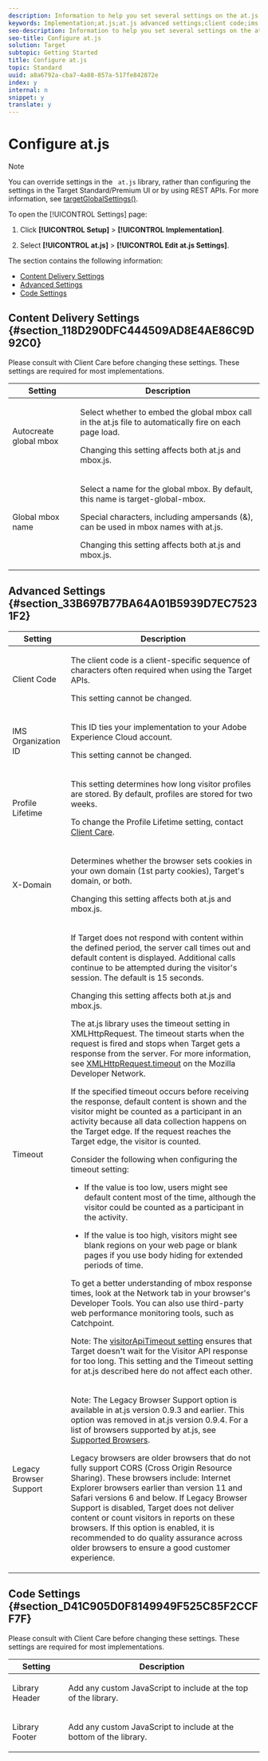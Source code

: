 ```yaml
---
description: Information to help you set several settings on the at.js Settings page.
keywords: Implementation;at.js;at.js advanced settings;client code;ims organization id;profile lifetime;x-domain;timeout;time out;legacy browser support;Autocreate global mbox;Global mbox name
seo-description: Information to help you set several settings on the at.js Settings page.
seo-title: Configure at.js
solution: Target
subtopic: Getting Started
title: Configure at.js
topic: Standard
uuid: a8a6792a-cba7-4a88-857a-517fe842872e
index: y
internal: n
snippet: y
translate: y
---
```


# Configure at.js


>[!NOTE]
>
>You can override settings in the ` at.js` library, rather than configuring the settings in the Target Standard/Premium UI or by using REST APIs. For more information, see [ targetGlobalSettings()](../../../c_seting_up_target/c_implementing_target/c_target-atjs-implementation/cmp_at.js_Functions.md#concept_8DACBC47ABDE4279BB102B42609FE506). 



To open the [!UICONTROL  Settings] page: 


1. Click **[!UICONTROL  Setup]** > **[!UICONTROL  Implementation]**. 

1. Select **[!UICONTROL  at.js]** > **[!UICONTROL  Edit at.js Settings]**. 



The section contains the following information: 


* [ Content Delivery Settings](../../../c_seting_up_target/c_implementing_target/c_target-atjs-implementation/c_target-atjs-advanced-settings.md#section_118D290DFC444509AD8E4AE86C9D92C0)
* [ Advanced Settings](../../../c_seting_up_target/c_implementing_target/c_target-atjs-implementation/c_target-atjs-advanced-settings.md#section_33B697B77BA64A01B5939D7EC75231F2)
* [ Code Settings](../../../c_seting_up_target/c_implementing_target/c_target-atjs-implementation/c_target-atjs-advanced-settings.md#section_D41C905D0F8149949F525C85F2CCFF7F)


## Content Delivery Settings {#section_118D290DFC444509AD8E4AE86C9D92C0}

Please consult with Client Care before changing these settings. These settings are required for most implementations. 



<table id="table_51A0B36B374A4F2FA36ADCFE05E4F28C"> 
 <thead> 
  <tr> 
   <th colname="col1" class="entry"> Setting </th> 
   <th colname="col2" class="entry"> Description </th> 
  </tr>
 </thead>
 <tbody> 
  <tr> 
   <td colname="col1"> Autocreate global mbox </td> 
   <td colname="col2"> <p>Select whether to embed the global mbox call in the <span class="filepath"> at.js</span> file to automatically fire on each page load. </p> <p>Changing this setting affects both <span class="filepath"> at.js</span> and <span class="filepath"> mbox.js</span>. </p> </td> 
  </tr> 
  <tr> 
   <td colname="col1"> Global mbox name </td> 
   <td colname="col2"> <p>Select a name for the global mbox. By default, this name is <span class="codeph"> target-global-mbox</span>. </p> <p> Special characters, including ampersands (&amp;), can be used in mbox names with <span class="codeph"> at.js</span>. </p> <p>Changing this setting affects both <span class="filepath"> at.js</span> and <span class="filepath"> mbox.js</span>. </p> </td> 
  </tr> 
 </tbody> 
</table>


## Advanced Settings {#section_33B697B77BA64A01B5939D7EC75231F2}



<table id="table_AFA97284FD5B4495A0CBE7B9A1C0EBE2"> 
 <thead> 
  <tr> 
   <th colname="col1" class="entry"> Setting </th> 
   <th colname="col2" class="entry"> Description </th> 
  </tr>
 </thead>
 <tbody> 
  <tr> 
   <td colname="col1"> Client Code </td> 
   <td colname="col2"> <p>The client code is a client-specific sequence of characters often required when using the <span class="keyword"> Target</span> APIs. </p> <p>This setting cannot be changed. </p> </td> 
  </tr> 
  <tr> 
   <td colname="col1"> IMS Organization ID </td> 
   <td colname="col2"> <p> This ID ties your implementation to your <span class="keyword"> Adobe Experience Cloud</span> account. </p> <p>This setting cannot be changed. </p> </td> 
  </tr> 
  <tr> 
   <td colname="col1"> Profile Lifetime </td> 
   <td colname="col2"> <p>This setting determines how long visitor profiles are stored. By default, profiles are stored for two weeks. </p> <p>To change the <span class="wintitle"> Profile Lifetime</span> setting, contact <a href="http://helpx.adobe.com/marketing-cloud/contact-support.html" format="http" scope="external"> Client Care</a>. </p> </td> 
  </tr> 
  <tr> 
   <td colname="col1"> X-Domain </td> 
   <td colname="col2"> <p>Determines whether the browser sets cookies in your own domain (1st party cookies), Target's domain, or both. </p> <p>Changing this setting affects both <span class="filepath"> at.js</span> and <span class="filepath"> mbox.js</span>. </p> </td> 
  </tr> 
  <tr> 
   <td colname="col1"> Timeout </td> 
   <td colname="col2"> <p>If <span class="keyword"> Target</span> does not respond with content within the defined period, the server call times out and default content is displayed. Additional calls continue to be attempted during the visitor's session. The default is 15 seconds. </p> <p>Changing this setting affects both <span class="filepath"> at.js</span> and <span class="filepath"> mbox.js</span>. </p> <p>The <span class="filepath"> at.js</span> library uses the timeout setting in <span class="codeph"> XMLHttpRequest</span>. The timeout starts when the request is fired and stops when <span class="keyword"> Target</span> gets a response from the server. For more information, see <span class="codeph"><a href="https://developer.mozilla.org/en-US/docs/Web/API/XMLHttpRequest/timeout" format="https" scope="external"> XMLHttpRequest.timeout</a></span> on the Mozilla Developer Network. </p> <p>If the specified timeout occurs before receiving the response, default content is shown and the visitor might be counted as a participant in an activity because all data collection happens on the <span class="keyword"> Target</span> edge. If the request reaches the <span class="keyword"> Target</span> edge, the visitor is counted. </p> <p>Consider the following when configuring the timeout setting: </p> <p> 
     <ul id="ul_F9154E3EC6BF41ECA49216BF4373AF6C"> 
      <li id="li_C26553FD85B94850944F623CA94CD370"> <p>If the value is too low, users might see default content most of the time, although the visitor could be counted as a participant in the activity. </p> </li> 
      <li id="li_6BDF05026AA747D2A494BE5E5A199717"> <p>If the value is too high, visitors might see blank regions on your web page or blank pages if you use body hiding for extended periods of time. </p> </li> 
     </ul> </p> <p>To get a better understanding of mbox response times, look at the Network tab in your browser's Developer Tools. You can also use third-party web performance monitoring tools, such as Catchpoint. </p> <p> <p>Note: The <a href="../../../c_seting_up_target/c_implementing_target/c_target-atjs-implementation/cmp_at.js_Functions.md#concept_8DACBC47ABDE4279BB102B42609FE506" format="dita" scope="local"> visitorApiTimeout setting</a> ensures that <span class="keyword"> Target</span> doesn't wait for the Visitor API response for too long. This setting and the <span class="wintitle"> Timeout</span> setting for <span class="codeph"> at.js</span> described here do not affect each other. </p> </p> </td> 
  </tr> 
  <tr> 
   <td colname="col1"> Legacy Browser Support </td> 
   <td colname="col2"> <p> <p>Note: The <span class="wintitle"> Legacy Browser Support</span> option is available in <span class="codeph"> at.js</span> version 0.9.3 and earlier. This option was removed in <span class="codeph"> at.js</span> version 0.9.4. For a list of browsers supported by <span class="codeph"> at.js</span>, see <a href="../../../c_seting_up_target/c_implementing_target/c_target-requirements/r_supported_browsers.md#reference_01B4BF99E7D545A7998773202A2F6100" format="dita" scope="local"> Supported Browsers</a>. </p> </p> <p> Legacy browsers are older browsers that do not fully support CORS (Cross Origin Resource Sharing). These browsers include: Internet Explorer browsers earlier than version 11 and Safari versions 6 and below. If Legacy Browser Support is disabled, Target does not deliver content or count visitors in reports on these browsers. If this option is enabled, it is recommended to do quality assurance across older browsers to ensure a good customer experience. </p> </td> 
  </tr> 
 </tbody> 
</table>


## Code Settings {#section_D41C905D0F8149949F525C85F2CCFF7F}

Please consult with Client Care before changing these settings. These settings are required for most implementations. 



<table id="table_05B4524D0E204B6390FF6192A846ABA4"> 
 <thead> 
  <tr> 
   <th colname="col1" class="entry"> Setting </th> 
   <th colname="col2" class="entry"> Description </th> 
  </tr>
 </thead>
 <tbody> 
  <tr> 
   <td colname="col1"> Library Header </td> 
   <td colname="col2"> <p>Add any custom JavaScript to include at the top of the library. </p> </td> 
  </tr> 
  <tr> 
   <td colname="col1"> Library Footer </td> 
   <td colname="col2"> <p>Add any custom JavaScript to include at the bottom of the library. </p> </td> 
  </tr> 
 </tbody> 
</table>

